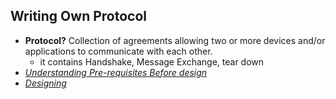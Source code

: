 ## Writing Own Protocol
- **Protocol?** Collection of agreements allowing two or more devices and/or applications to communicate with each other.
  - it contains Handshake, Message Exchange, tear down
- *[Understanding Pre-requisites Before design](Pre-requisites.md)*
- *[Designing](Designing.md)*


